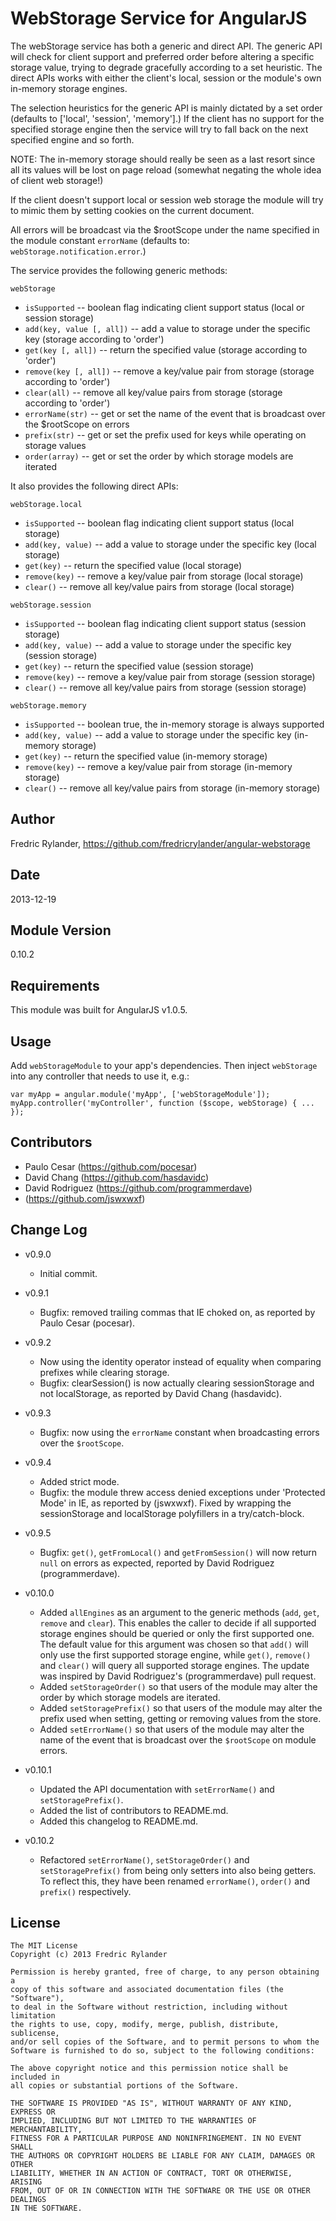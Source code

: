 WebStorage Service for AngularJS
================================

The webStorage service has both a generic and direct API. The generic API will check for client support and preferred order before altering a specific storage value, trying to degrade gracefully according to a set heuristic. The direct APIs works with either the client's local, session or the module's own in-memory storage engines.

The selection heuristics for the generic API is mainly dictated by a set order (defaults to ['local', 'session', 'memory'].) If the client has no support for the specified storage engine then the service will try to fall back on the next specified engine and so forth.

NOTE: The in-memory storage should really be seen as a last resort since all its values will be lost on page reload (somewhat negating the whole idea of client web storage!)

If the client doesn't support local or session web storage the module will try to mimic them by setting cookies on the current document.

All errors will be broadcast via the $rootScope under the name specified in the module constant `errorName` (defaults to: `webStorage.notification.error`.)

The service provides the following generic methods:

`webStorage`
* `isSupported`             -- boolean flag indicating client support status (local or session storage)
* `add(key, value [, all])` -- add a value to storage under the specific key (storage according to 'order')
* `get(key [, all])`        -- return the specified value (storage according to 'order')
* `remove(key [, all])`     -- remove a key/value pair from storage (storage according to 'order')
* `clear(all)`              -- remove all key/value pairs from storage (storage according to 'order')
* `errorName(str)`          -- get or set the name of the event that is broadcast over the $rootScope on errors
* `prefix(str)`             -- get or set the prefix used for keys while operating on storage values
* `order(array)`            -- get or set the order by which storage models are iterated
 

It also provides the following direct APIs:

`webStorage.local`
* `isSupported`     -- boolean flag indicating client support status (local storage)
* `add(key, value)` -- add a value to storage under the specific key (local storage)
* `get(key)`        -- return the specified value (local storage)
* `remove(key)`     -- remove a key/value pair from storage (local storage)
* `clear()`         -- remove all key/value pairs from storage (local storage)

`webStorage.session`
* `isSupported`     -- boolean flag indicating client support status (session storage)
* `add(key, value)` -- add a value to storage under the specific key (session storage)
* `get(key)`        -- return the specified value (session storage)
* `remove(key)`     -- remove a key/value pair from storage (session storage)
* `clear()`         -- remove all key/value pairs from storage (session storage)

`webStorage.memory`
* `isSupported`     -- boolean true, the in-memory storage is always supported
* `add(key, value)` -- add a value to storage under the specific key (in-memory storage)
* `get(key)`        -- return the specified value (in-memory storage)
* `remove(key)`     -- remove a key/value pair from storage (in-memory storage)
* `clear()`         -- remove all key/value pairs from storage (in-memory storage)

## Author
Fredric Rylander, https://github.com/fredricrylander/angular-webstorage

## Date
2013-12-19

## Module Version
0.10.2

## Requirements
This module was built for AngularJS v1.0.5.

## Usage
Add `webStorageModule` to your app's dependencies. Then inject `webStorage` into any controller that needs to use it, e.g.:

    var myApp = angular.module('myApp', ['webStorageModule']);
    myApp.controller('myController', function ($scope, webStorage) { ... });

## Contributors
* Paulo Cesar (https://github.com/pocesar)
* David Chang (https://github.com/hasdavidc)
* David Rodriguez (https://github.com/programmerdave)
* (https://github.com/jswxwxf)

## Change Log
* v0.9.0
    - Initial commit.

* v0.9.1
    - Bugfix: removed trailing commas that IE choked on, as reported by
      Paulo Cesar (pocesar).

* v0.9.2
    - Now using the identity operator instead of equality when comparing
      prefixes while clearing storage.
    - Bugfix: clearSession() is now actually clearing sessionStorage and not
      localStorage, as reported by David Chang (hasdavidc).

* v0.9.3
    - Bugfix: now using the `errorName` constant when broadcasting errors
      over the `$rootScope`.

* v0.9.4
    - Added strict mode.
    - Bugfix: the module threw access denied exceptions under 'Protected Mode'
      in IE, as reported by (jswxwxf). Fixed by wrapping the sessionStorage and
      localStorage polyfillers in a try/catch-block.

* v0.9.5
    - Bugfix: `get()`, `getFromLocal()` and `getFromSession()` will now return
      `null` on errors as expected, reported by David Rodriguez (programmerdave).

* v0.10.0
    - Added `allEngines` as an argument to the generic methods (`add`, `get`,
      `remove` and `clear`). This enables the caller to decide if all supported
      storage engines should be queried or only the first supported one.
      The default value for this argument was chosen so that `add()` will only
      use the first supported storage engine, while `get()`, `remove()` and
      `clear()` will query all supported storage engines. The update was
      inspired by David Rodriguez's (programmerdave) pull request.
    - Added `setStorageOrder()` so that users of the module may alter the order
      by which storage models are iterated.
    - Added `setStoragePrefix()` so that users of the module may alter the
      prefix used when setting, getting or removing values from the store.
    - Added `setErrorName()` so that users of the module may alter the name
      of the event that is broadcast over the `$rootScope` on module errors.

* v0.10.1
    - Updated the API documentation with `setErrorName()` and `setStoragePrefix()`.
    - Added the list of contributors to README.md.
    - Added this changelog to README.md.

* v0.10.2
    - Refactored `setErrorName()`, `setStorageOrder()` and `setStoragePrefix()`
      from being only setters into also being getters. To reflect this, they
      have been renamed `errorName()`, `order()` and `prefix()` respectively.

## License
    The MIT License
    Copyright (c) 2013 Fredric Rylander

    Permission is hereby granted, free of charge, to any person obtaining a
    copy of this software and associated documentation files (the "Software"),
    to deal in the Software without restriction, including without limitation
    the rights to use, copy, modify, merge, publish, distribute, sublicense,
    and/or sell copies of the Software, and to permit persons to whom the
    Software is furnished to do so, subject to the following conditions:

    The above copyright notice and this permission notice shall be included in
    all copies or substantial portions of the Software.

    THE SOFTWARE IS PROVIDED "AS IS", WITHOUT WARRANTY OF ANY KIND, EXPRESS OR
    IMPLIED, INCLUDING BUT NOT LIMITED TO THE WARRANTIES OF MERCHANTABILITY,
    FITNESS FOR A PARTICULAR PURPOSE AND NONINFRINGEMENT. IN NO EVENT SHALL
    THE AUTHORS OR COPYRIGHT HOLDERS BE LIABLE FOR ANY CLAIM, DAMAGES OR OTHER
    LIABILITY, WHETHER IN AN ACTION OF CONTRACT, TORT OR OTHERWISE, ARISING
    FROM, OUT OF OR IN CONNECTION WITH THE SOFTWARE OR THE USE OR OTHER DEALINGS
    IN THE SOFTWARE.
